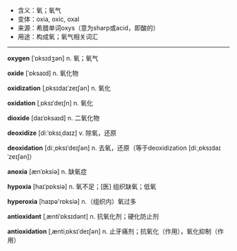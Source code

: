 - <span class="definition">含义：氧；氧气</span>
- <span class="definition">变体：oxia, oxic, oxal</span>
- <span class="definition">来源：希腊单词oxys（意为sharp或acid，即酸的）</span>
- <span class="definition">用途：构成氧；氧气相关词汇</span>

---

<span class="vocabulary">**oxygen**</span> [ˈɒksɪdʒən] n. 氧；氧气

<span class="vocabulary">**oxide**</span> [ˈɒksaɪd] n. 氧化物

<span class="vocabulary">**oxidization**</span> [ˌɒksɪdaɪˈzeɪʃən] n. 氧化

<span class="vocabulary">**oxidation**</span> [ˌɒksɪˈdeɪʃn] n. 氧化

<span class="vocabulary">**dioxide**</span> [daɪˈɒksaɪd] n. 二氧化物

<span class="vocabulary">**deoxidize**</span> [diːˈɒksɪˌdaɪz] v. 除氧，还原

<span class="vocabulary">**deoxidation**</span> [diːˌɒksɪˈdeɪʃən] n. 去氧，还原（等于deoxidization [diːˌɒksɪdaɪˈzeɪʃən]）

<span class="vocabulary">**anoxia**</span> [ænˈɒksiə] n. 缺氧症

<span class="vocabulary">**hypoxia**</span> [haɪˈpɒksiə] n. 氧不足；[医] 组织缺氧；低氧

<span class="vocabulary">**hyperoxia**</span> [haɪpə'rɒksiə] n.（组织内）氧过多

<span class="vocabulary">**antioxidant**</span> [ˌæntiˈɒksɪdənt] n. 抗氧化剂；硬化防止剂

<span class="vocabulary">**antioxidation**</span> [ˌæntiˌɒksɪˈdeɪʃən] n. 止牙痛剂；抗氧化（作用），氧化抑制（作用）

